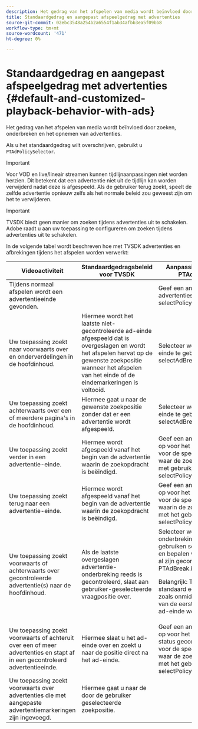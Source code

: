 ```yaml
---
description: Het gedrag van het afspelen van media wordt beïnvloed door zoeken, onderbreken en het opnemen van advertenties.
title: Standaardgedrag en aangepast afspeelgedrag met advertenties
source-git-commit: 02ebc3548a254b2a6554f1ab34afbb3ea5f09bb8
workflow-type: tm+mt
source-wordcount: '471'
ht-degree: 0%

---
```


# Standaardgedrag en aangepast afspeelgedrag met advertenties {#default-and-customized-playback-behavior-with-ads}

Het gedrag van het afspelen van media wordt beïnvloed door zoeken, onderbreken en het opnemen van advertenties.

Als u het standaardgedrag wilt overschrijven, gebruikt u `PTAdPolicySelector`.

>[!IMPORTANT]
>
>Voor VOD en live/lineair streamen kunnen tijdlijnaanpassingen niet worden herzien. Dit betekent dat een advertentie niet uit de tijdlijn kan worden verwijderd nadat deze is afgespeeld. Als de gebruiker terug zoekt, speelt de zelfde advertentie opnieuw zelfs als het normale beleid zou geweest zijn om het te verwijderen.

>[!IMPORTANT]
>
>TVSDK biedt geen manier om zoeken tijdens advertenties uit te schakelen. Adobe raadt u aan uw toepassing te configureren om zoeken tijdens advertenties uit te schakelen.

In de volgende tabel wordt beschreven hoe met TVSDK advertenties en afbrekingen tijdens het afspelen worden verwerkt:

<table id="table_466538B1C2A646B89EB4F9AA111203BE"> 
 <thead> 
  <tr> 
   <th colname="col1" class="entry"><b>Videoactiviteit</b></th> 
   <th colname="col2" class="entry"><b>Standaardgedragsbeleid voor TVSDK</b></th> 
   <th colname="col3" class="entry"><b>Aanpassing beschikbaar via PTAdPolicySelector</b></th>
  </tr>
 </thead>
 <tbody> 
  <tr> 
   <td colname="col1"> Tijdens normaal afspelen wordt een advertentieeinde gevonden. </td> 
   <td colname="col2"></td> 
   <td colname="col3">Geef een ander beleid voor het advertentiesonderbreking op door <span class="codeph"> selectPolicyForAdBreak</span>. </td> 
  </tr> 
  <tr> 
   <td colname="col1"> Uw toepassing zoekt naar voorwaarts over en onderverdelingen in de hoofdinhoud. </td> 
   <td colname="col2"> Hiermee wordt het laatste niet-gecontroleerde ad-einde afgespeeld dat is overgeslagen en wordt het afspelen hervat op de gewenste zoekpositie wanneer het afspelen van het einde of de eindemarkeringen is voltooid. </td> 
   <td colname="col3">Selecteer welk overgeslagen einde te gebruiken te spelen <span class="codeph"> selectAdBreaksToPlay</span>. </td> 
  </tr> 
  <tr> 
   <td colname="col1"> Uw toepassing zoekt achterwaarts over een of meerdere pagina's in de hoofdinhoud. </td> 
   <td colname="col2"> Hiermee gaat u naar de gewenste zoekpositie zonder dat er een advertentie wordt afgespeeld. </td> 
   <td colname="col3">Selecteer welk overgeslagen einde te gebruiken te spelen <span class="codeph"> selectAdBreaksToPlay</span>.                      </td> 
  </tr> 
  <tr> 
   <td colname="col1"> Uw toepassing zoekt verder in een advertentie-einde. </td> 
   <td colname="col2"> Hiermee wordt afgespeeld vanaf het begin van de advertentie waarin de zoekopdracht is beëindigd. </td> 
   <td colname="col3">Geef een ander advertentiebeleid op voor het advertentieeinde en voor de specifieke advertentie waar de zoekactie is geëindigd met gebruik <span class="codeph"> selectPolicyForSeekIntoAd</span>. </td> 
  </tr> 
  <tr> 
   <td colname="col1"> Uw toepassing zoekt terug naar een advertentie-einde. </td> 
   <td colname="col2"> Hiermee wordt afgespeeld vanaf het begin van de advertentie waarin de zoekopdracht is beëindigd. </td> 
   <td colname="col3">Geef een ander advertentiebeleid op voor het advertentieeinde en voor de specifieke advertentie waarin de zoekactie is beëindigd met het gebruik van <span class="codeph"> selectPolicyForSeekIntoAd</span>. </td> 
  </tr> 
  <tr> 
   <td colname="col1"> Uw toepassing zoekt voorwaarts of achterwaarts over gecontroleerde advertentie(s) naar de hoofdinhoud. </td> 
   <td colname="col2"> Als de laatste overgeslagen advertentie-onderbreking reeds is gecontroleerd, slaat aan gebruiker-geselecteerde vraagpositie over. </td> 
   <td colname="col3">Selecteer welke overgeslagen onderbrekingen om te spelen gebruiken <span class="codeph"> selectAdBreaksToPlay</span> en bepalen welke onderbrekingen al zijn gecontroleerd met <span class="codeph"> PTAdBreak.isWatched</span>. <p> <p>Belangrijk: TVSDK markeert standaard een advertentie-einde zoals onmiddellijk na het invoeren van de eerste advertentie in het ad-einde wordt gecontroleerd. </p> </p> </td> 
  </tr> 
  <tr> 
   <td colname="col1"> Uw toepassing zoekt voorwaarts of achteruit over een of meer advertenties en stapt af in een gecontroleerd advertentieeinde. </td> 
   <td colname="col2"> Hiermee slaat u het ad-einde over en zoekt u naar de positie direct na het ad-einde. </td> 
   <td colname="col3">Geef een ander advertentiebeleid op voor het ad-einde (met de status gecontroleerde op true) en voor de specifieke advertentie waar de zoekactie is beëindigd met het gebruik van <span class="codeph"> selectPolicyForSeekIntoAd</span>. </td> 
  </tr> 
  <tr> 
   <td colname="col1"> Uw toepassing zoekt voorwaarts over advertenties die met aangepaste advertentiemarkeringen zijn ingevoegd. </td> 
   <td colname="col2"> Hiermee gaat u naar de door de gebruiker geselecteerde zoekpositie. </td> 
   <td colname="col3"></td> 
  </tr> 
 </tbody> 
</table>
